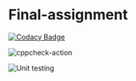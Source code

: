# Final-assignment

[![Codacy Badge](https://app.codacy.com/project/badge/Grade/297d0361d8b04a74bd3a9e31081306eb)](https://www.codacy.com/manual/99002619/Final-assignment?utm_source=github.com&amp;utm_medium=referral&amp;utm_content=99002619/Final-assignment&amp;utm_campaign=Badge_Grade)

![cppcheck-action](https://github.com/99002619/Final-assignment/workflows/cppcheck-action/badge.svg?branch=master)

![Unit testing](https://github.com/99002619/Final-assignment1/workflows/Unit%20testing/badge.svg)
